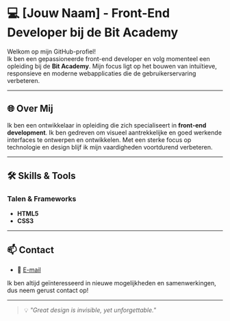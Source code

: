 # 💻 [Jouw Naam] - Front-End Developer bij de Bit Academy

Welkom op mijn GitHub-profiel!  
Ik ben een gepassioneerde front-end developer en volg momenteel een opleiding bij de **Bit Academy**. Mijn focus ligt op het bouwen van intuïtieve, responsieve en moderne webapplicaties die de gebruikerservaring verbeteren.

---

## 🌐 Over Mij

Ik ben een ontwikkelaar in opleiding die zich specialiseert in **front-end development**. Ik ben gedreven om visueel aantrekkelijke en goed werkende interfaces te ontwerpen en ontwikkelen. Met een sterke focus op technologie en design blijf ik mijn vaardigheden voortdurend verbeteren.

---

## 🛠️ Skills & Tools

### Talen & Frameworks
- **HTML5**
- **CSS3**
  
---


## 📫 Contact

- 📧 [E-mail](gisik5459@gmail.com)

Ik ben altijd geïnteresseerd in nieuwe mogelijkheden en samenwerkingen, dus neem gerust contact op!

---

> 💡 *"Great design is invisible, yet unforgettable."*
